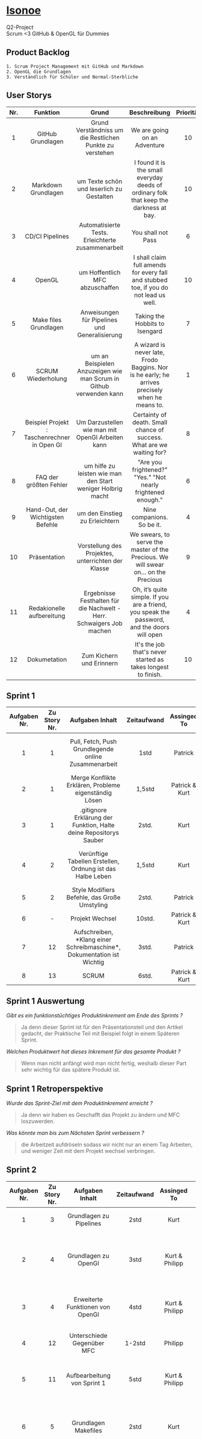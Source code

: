 # [Isonoe](https://solarsystem.nasa.gov/moons/jupiter-moons/isonoe/in-depth/ "NASA")

Q2-Project  
Scrum <3 GitHub & OpenGL für Dummies

## Product Backlog

    1. Scrum Project Management mit GitHub und Markdown
    2. OpenGL die Grundlagen
    3. Verständlich für Schüler und Normal-Sterbliche

## User Storys

|Nr. | Funktion | Grund | Beschreibung | Priorität | Schwierigkeit | Status | Vorausetung |
|:--:|:----:|:----:|:-----:|:----:|:---:|:--:|:--:|
|1   | GitHub Grundlagen | Grund Verständniss um die Restlichen Punkte zu verstehen | We are going on an Adventure | 10 | 1 | In Bearbeitung | - |
|2   | Markdown Grundlagen | um Texte schön und leserlich zu Gestalten | I found it is the small everyday deeds of ordinary folk that keep the darkness at bay. | 10 | 2 | in Bearbeitung | - |
|3   | CD/CI Pipelines | Automatisierte Tests. Erleichterte zusammenarbeit | You shall not Pass | 6 | 7 | Austehend | 5 |
|4   | OpenGL | um Hoffentlich MFC abzuschaffen | I shall claim full amends for every fall and stubbed toe, if you do not lead us well. | 10 | 9 | Austehend | - |
|5   | Make files Grundlagen | Anweisungen für Pipelines und Generalisierung | Taking the Hobbits to Isengard | 7 | 5 | Austehend | - |
|6   | SCRUM Wiederholung | um an Beispielen Anzuzeigen wie man Scrum in Github verwenden kann | A wizard is never late, Frodo Baggins. Nor is he early; he arrives precisely when he means to. | 1 | 1 | Austehend | - |
|7   | Beispiel Projekt : Taschenrechner in Open Gl | Um Darzustellen wie man mit OpenGl Arbeiten kann | Certainty of death. Small chance of success. What are we waiting for? | 8 | 10| Austehend | 4 |
|8   | FAQ der größten Fehler | um hilfe zu leisten wie man den Start weniger Holbrig macht | "Are you frightened?" "Yes." "Not nearly frightened enough." | 6 | 7 | Austehend | - |
|9   | Hand-Out, der Wichtigsten Befehle | um den Einstieg zu Erleichtern | Nine companions. So be it. | 4 | 3 | Austehend | - |
|10  | Präsentation | Vorstellung des Projektes, unterrichten der Klasse | We swears, to serve the master of the Precious. We will swear on… on the Precious | 9 | 2 | Austehend | 1, 2, 4, 5 |
|11  | Redakionelle aufbereitung | Ergebnisse Festhalten für die Nachwelt - Herr. Schwaigers Job machen | Oh, it’s quite simple. If you are a friend, you speak the password, and the doors will open | 4 | 7 | imagined | 1-9 (+ 12) |
|12 | Dokumetation | Zum Kichern und Erinnern | It's the job that's never started as takes longest to finish. | 10 | 0 | Beiläufig | **∞**|

## Sprint 1

 |Aufgaben Nr.| Zu Story Nr. | Aufgaben Inhalt | Zeitaufwand | Assinged To | Status | Definition von Fertig |
 |:-:|:--:|:--:|:--:|:--:|:--:|:--:|
 |1  |1 | Pull, Fetch, Push Grundlegende online Zusammenarbeit| 1std | Patrick | Fertig | Repo was funktioniert und verstanden werden kann |
 |2  |1 | Merge Konflikte Erklären, Probleme eigenständig Lösen | 1,5std | Patrick & Kurt | Fertig | Probleme eigenständig Lösen |
 |3  |1 | .gitignore Erklärung der Funktion, Halte deine Repositorys Sauber | 2std. | Kurt | Fertig | gitignore eingerichtet und Repo ist und **bleibt** Sauber |
 |4  |2 | Verünftige Tabellen Erstellen, Ordnung ist das Halbe Leben | 1,5std | Kurt | Fertig | Wunderschöne Tabelle Fertig (wer das liest hat es geschafft) |
 |5  |2 | Style Modifiers Befehle, das Große Umstyling | 2std. | Patrick | Fertig | Ausdruck deiner Seele |
 |6  |- | Projekt Wechsel | 10std. | Patrick & Kurt | Fertig | **Hoelle!** |
 |7  |12| Aufschreiben, \*Klang einer Schreibmaschine\*, Dokumentation ist Wichtig | 3std. | Patrick | In Bearbeitung | Ewiger Kreislauf |
 |8  |13| SCRUM | 6std. | Patrick & Kurt | In Bearbeitung | Ewiger Kreislauf |

## Sprint 1 Auswertung

 *Gibt es ein funktionstüchtiges Produktinkrement am Ende des Sprints ?*
> Ja denn dieser Sprint ist für den Präsentationsteil und den Artikel gedacht, der Praktische Teil mit Beispiel folgt in einem Späteren Sprint.

 *Welchen Produktwert hat dieses Inkrement für das gesamte Produkt ?*
> Wenn man nicht anfängt wird man nicht fertig, weshalb dieser Part sehr wichtig für das spätere Produkt ist.

## Sprint 1 Retroperspektive

*Wurde das Sprint-Ziel mit dem Produktinkrement erreicht ?*  

> Ja denn wir haben es Geschafft das Projekt zu ändern und MFC loszuwerden.

*Was könnte man bis zum Nächsten Sprint verbessern ?*  

> die Arbeitzeit aufdröseln sodass wir nicht nur an einem Tag Arbeiten, und weniger Zeit mit dem Projekt wechsel verbringen.

## Sprint 2

 |Aufgaben Nr.| Zu Story Nr. | Aufgaben Inhalt | Zeitaufwand | Assinged To | Status | Definition von Fertig |
 |:-:|:--:|:--:|:--:|:--:|:--:|:--:|
 | 1 | 3 | Grundlagen zu Pipelines | 2std | Kurt | Fertig | Wenn es eine Aussenstehende Person Versteht |
 | 2 | 4 | Grundlagen zu OpenGl    | 3std | Kurt & Philipp | Fertig | Wenn wir beide die Grundlagen verstanden haben und verständlich wiedergeben können |
 | 3 | 4 | Erweiterte Funktionen von OpenGl | 4std | Kurt & Philipp | fast Fertig | Laufendes Grafische Darstellungen an einem kleinen Beispiel |
 | 4 | 12 | Unterschiede Gegenüber MFC | 1-2std | Philipp | Fertig | Eine Dokumentation der Relevanten Unterschiede |
 | 5 | 11 | Aufbearbeitung von Sprint 1 | 5std | Kurt & Philipp | Fertig | Wenn es eine Ausenstehende Person ohne Hilfe versteht (und wir es schön finden) |
 | 6 | 5 | Grundlagen Makefiles | 2std | Kurt | Fertig | Wenn die Grundlagen einer Aussenstehenden Person verständlich erklärt werden können |
 | 7 | 5 | Bash | 3std | Kurt | Fertig | Wenn die Grundlagen einer Aussenstehenden Person verständlich erklärt werden können |
 | 8 |13| SCRUM | 2-3std. | Patrick & Kurt | In Bearbeitung | Ewiger Kreislauf |

## Sprint 2 Auswertung

 *Gibt es ein funktionstüchtiges Produktinkrement am Ende des Sprints ?*
>Ja denn dieser Sprint ist für den Präsentationsteil und den Artikel gedacht, der Praktische Teil mit Beispiel folgt in einem Späteren Sprint.

 *Welchen Produktwert hat dieses Inkrement für das gesamte Produkt ?* \
> weshalb dieser Part sehr wichtig für das spätere Produkt ist.

## Sprint 2 Retroperspektive

*Wurde das Sprint-Ziel mit dem Produktinkrement erreicht ?*  

> Ja denn wir haben es Geschafft den Großteil der Info Dokumente zu schreiben.

*Was könnte man bis zum Nächsten Sprint verbessern ?*  

> die Arbeitzeit aufdröseln sodass wir nicht nur an einem Tag Arbeiten und wir sollten die Arbeitsteilung besser Planen.
